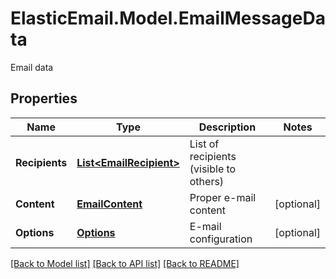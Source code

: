 # ElasticEmail.Model.EmailMessageData
Email data

## Properties

Name | Type | Description | Notes
------------ | ------------- | ------------- | -------------
**Recipients** | [**List&lt;EmailRecipient&gt;**](EmailRecipient.md) | List of recipients (visible to others) | 
**Content** | [**EmailContent**](EmailContent.md) | Proper e-mail content | [optional] 
**Options** | [**Options**](Options.md) | E-mail configuration | [optional] 

[[Back to Model list]](../README.md#documentation-for-models) [[Back to API list]](../README.md#documentation-for-api-endpoints) [[Back to README]](../README.md)

